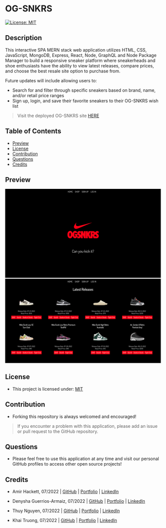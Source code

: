 # OG-SNKRS

[![License: MIT](https://img.shields.io/badge/License-MIT-yellow.svg)](https://opensource.org/licenses/MIT)

## Description

This interactive SPA MERN stack web application utilizes HTML, CSS, JavaScript, MongoDB, Express, React, Node, GraphQL and Node Package Manager to build a responsive sneaker platform where sneakerheads and shoe enthusiasts have the ability to view latest releases, compare prices, and choose the best resale site option to purchase from. 

Future updates will include allowing users to:
- Search for and filter through specific sneakers based on brand, name, and/or retail price ranges
- Sign up, login, and save their favorite sneakers to their OG-SNKRS wish list

> Visit the deployed OG-SNKRS site [HERE](https://og-snkrs.herokuapp.com/)

## Table of Contents
  - [Preview](#preview)
  - [License](#license)
  - [Contribution](#contribution)
  - [Questions](#questions)
  - [Credits](#credits)

## Preview
![Screenshot](./client/src/assets/images/og-snkrs-home.png)
![Screenshot](./client/src/assets/images/og-snkrs-shop.png)

## License
- This project is licensed under: [MIT](https://opensource.org/licenses/MIT)

## Contribution 
- Forking this repository is always welcomed and encouraged!

> If you encounter a problem with this application, please add an issue or pull request to the GitHub repository. 

## Questions
- Please feel free to use this application at any time and visit our personal GitHub profiles to access other open source projects! 

## Credits

- Amir Hackett, 07/2022 | [GitHub](https://github.com/Amir-Hackett) | [Portfolio](https://amir-hackett.github.io/react-portfolio/) | [LinkedIn](https://www.linkedin.com/in/amir-hackett/) 

- Denysha Guerrios-Armaiz, 07/2022 | [GitHub](https://github.com/denysha-abigail) | [Portfolio](https://denysha-abigail.github.io/denysha-abigail-io/) | [LinkedIn](https://www.linkedin.com/in/denysha-guerrios-armaiz-ab2750229/)

- Thuy Nguyen, 07/2022 | [GitHub](https://github.com/ThuyTTTN) | [Portfolio](https://thuytttn.github.io/react-portfolio/) | [LinkedIn](https://www.linkedin.com/in/thuy-nguyen-a2333031/)

- Khai Truong, 07/2022 | [GitHub](https://github.com/teatyped) | [Portfolio](https://teatyped.github.io/Portfolio/) | [LinkedIn](https://www.linkedin.com/in/khai-truong-7491a7230/)